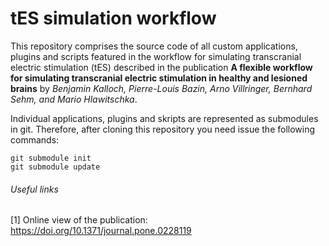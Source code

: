 # tES simulation workflow

This repository comprises the source code of all custom applications, plugins and scripts featured in the workflow for simulating transcranial electric stimulation (tES) described in the publication **A flexible workflow for simulating transcranial electric stimulation in healthy and lesioned brains** by *Benjamin Kalloch, Pierre-Louis Bazin, Arno Villringer, Bernhard Sehm, and Mario Hlawitschka*. 

Individual applications, plugins and skripts are represented as submodules in git. Therefore, after cloning this repository you need issue the following commands:
```
git submodule init
git submodule update
```

###### Useful links
[1] Online view of the publication: https://doi.org/10.1371/journal.pone.0228119
